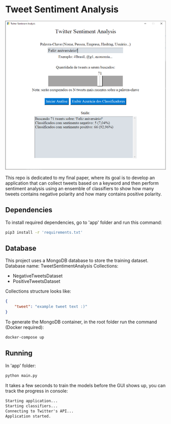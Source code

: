 # Tweet Sentiment Analysis

![alt text](interface-preview.PNG)

This repo is dedicated to my final paper, where its goal is to develop an application that can collect tweets based on a keyword and then perform sentiment analysis using an ensemble of classifiers to show how many tweets contains negative polarity and how many contains positive polarity.

## Dependencies
To install required dependencies, go to 'app' folder and run this command:
```bash
pip3 install -r 'requirements.txt'
```

## Database
This project uses a MongoDB database to store the training dataset.
Database name: TweetSentimentAnalysis
Collections:
- NegativeTweetsDataset
- PositiveTweetsDataset

Collections structure looks like:
```JSON
{
	"tweet": "example tweet text :)"
}
```
To generate the MongoDB container, in the root folder run the command (Docker required):
```bash
docker-compose up
```

## Running
In 'app' folder:
```bash
python main.py
```
It takes a few seconds to train the models before the GUI shows up, you can track the progress in console:
```
Starting application...
Starting classifiers...
Connecting to Twitter's API...
Application started.
```